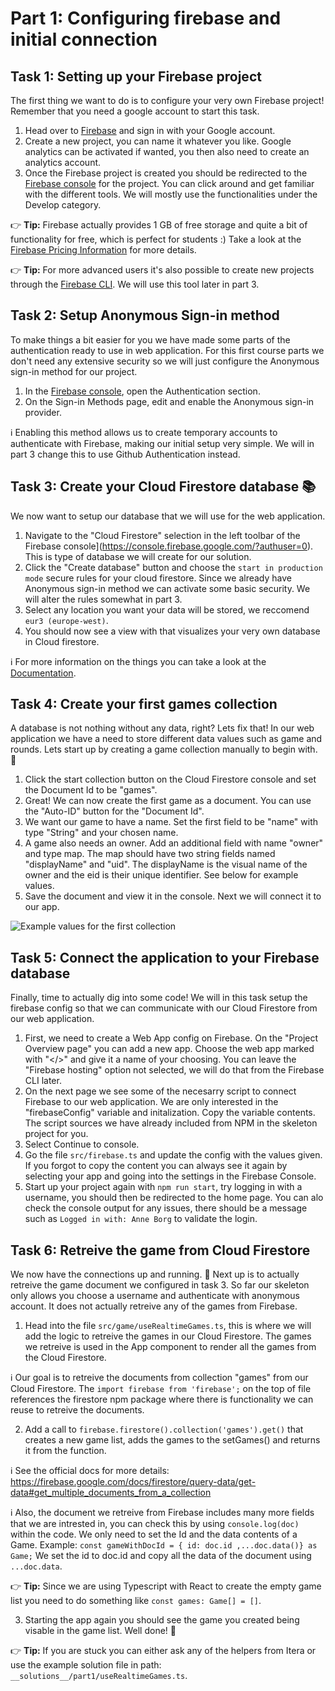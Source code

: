 # Part 1: Configuring firebase and initial connection

## Task 1: Setting up your Firebase project
The first thing we want to do is to configure your very own Firebase project! Remember that you need a google account to start this task. 

1. Head over to [Firebase](https://firebase.google.com/) and sign in with your Google account.
2. Create a new project, you can name it whatever you like. Google analytics can be activated if wanted, you then also need to create an analytics account. 
3. Once the Firebase project is created you should be redirected to the [Firebase console](https://console.firebase.google.com/?authuser=0) for the project. You can click around and get familiar with the different tools. We will mostly use the functionalities under the Develop category. 

👉 **Tip:** Firebase actually provides 1 GB of free storage and quite a bit of functionality for free, which is perfect for students :) Take a look at the [Firebase Pricing Information](https://firebase.google.com/pricing/) for more details.

👉 **Tip:** For more advanced users it's also possible to create new projects through the [Firebase CLI](https://firebase.google.com/docs/cli). We will use this tool later in part 3. 

## Task 2: Setup Anonymous Sign-in method
To make things a bit easier for you we have made some parts of the authentication ready to use in web application. For this first course parts we don't need any extensive security so we will just configure the Anonymous sign-in method for our project.

1. In the [Firebase console](https://console.firebase.google.com/?authuser=0), open the Authentication section.
2. On the Sign-in Methods page, edit and enable the Anonymous sign-in provider.

ℹ️  Enabling this method allows us to create temporary accounts to authenticate with Firebase, making our initial setup very simple. We will in part 3 change this to use Github Authentication instead. 

## Task 3: Create your Cloud Firestore database 📚
We now want to setup our database that we will use for the web application.

1. Navigate to the "Cloud Firestore" selection in the left toolbar of the Firebase console](https://console.firebase.google.com/?authuser=0). This is type of database we will create for our solution.
2. Click the "Create database" button and choose the `start in production mode` secure rules for your cloud firestore. Since we already have Anonymous sign-in method we can activate some basic security. We will alter the rules somewhat in part 3.
3. Select any location you want your data will be stored, we reccomend `eur3 (europe-west)`. 
3. You should now see a view with that visualizes your very own database in Cloud firestore. 

ℹ️  For more information on the things you can take a look at the [Documentation](https://firebase.google.com/docs/firestore/using-console).

## Task 4: Create your first games collection
A database is not nothing without any data, right? Lets fix that! In our web application we have a need to store different data values such as game and rounds. Lets start up by creating a game collection manually to begin with. 📔

1. Click the start collection button on the Cloud Firestore console and set the Document Id to be "games".
2. Great! We can now create the first game as a document. You can use the "Auto-ID" button for the "Document Id". 
3. We want our game to have a name. Set the first field to be "name" with type "String" and your chosen name. 
4. A game also needs an owner. Add an additional field with name "owner" and type map. The map should have two string fields named "displayName" and "uid". The displayName is the visual name of the owner and the eid is their unique identifier. See below for example values.
5. Save the document and view it in the console. Next we will connect it to our app. 

![Example values for the first collection](https://i.ibb.co/P9w3vxn/Screenshot-2020-10-09-at-13-35-22.png)

## Task 5: Connect the application to your Firebase database
Finally, time to actually dig into some code! We will in this task setup the firebase config so that we can communicate with our Cloud Firestore from our web application.

1. First, we need to create a Web App config on Firebase. On the "Project Overview page" you can add a new app. Choose the web app marked with "</>" and give it a name of your choosing. You can leave the "Firebase hosting" option not selected, we will do that from the Firebase CLI later. 
2. On the next page we see some of the necesarry script to connect Firebase to our web application. We are only interested in the "firebaseConfig" variable and initalization. Copy the variable contents. The script sources we have already included from NPM in the skeleton project for you. 
4. Select Continue to console. 
5. Go the file `src/firebase.ts` and update the config with the values given. If you forgot to copy the content you can always see it again by selecting your app and going into the settings in the Firebase Console. 
6. Start up your project again with `npm run start`, try logging in with a username, you should then be redirected to the home page. You can alo check the console output for any issues, there should be a message such as `Logged in with: Anne Borg` to validate the login.


## Task 6: Retreive the game from Cloud Firestore
We now have the connections up and running. 👊  Next up is to actually retreive the game document we configured in task 3. So far our skeleton only allows you choose a username and authenticate with anonymous account. It does not actually retreive any of the games from Firebase.

1. Head into the file `src/game/useRealtimeGames.ts`, this is where we will add the logic to retreive the games in our Cloud Firestore. The games we retreive is used in the App component to render all the games from the Cloud Firestore. 

ℹ️ Our goal is to retreive the documents from collection "games" from our Cloud Firestore. The `import firebase from 'firebase';` on the top of file references the firestore npm package where there is functionality we can reuse to retreive the documents. 

2. Add a call to `firebase.firestore().collection('games').get()` that creates a new game list, adds the games to the setGames() and returns it from the function. 

ℹ️  See the official docs for more details: https://firebase.google.com/docs/firestore/query-data/get-data#get_multiple_documents_from_a_collection 

ℹ️  Also, the document we retreive from Firebase includes many more fields that we are intrested in, you can check this by using `console.log(doc)` within the code. We only need to set the Id and the data contents of a Game. Example: `const gameWithDocId = { id: doc.id ,...doc.data()} as Game;` We set the id to doc.id and copy all the data of the document using `...doc.data`.

👉 **Tip:** Since we are using Typescript with React to create the empty game list you need to do something like `const games: Game[] = []`.

3. Starting the app again you should see the game you created being visable in the game list. Well done! 👏

👉 **Tip:**  If you are stuck you can either ask any of the helpers from Itera or use the example solution file in path: `__solutions__/part1/useRealtimeGames.ts`.
